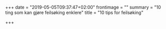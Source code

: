 +++
date = "2019-05-05T09:37:47+02:00"
frontimage = ""
summary = "10 ting som kan gjøre feilsøking enklere"
title = "10 tips for feilsøking"

+++
